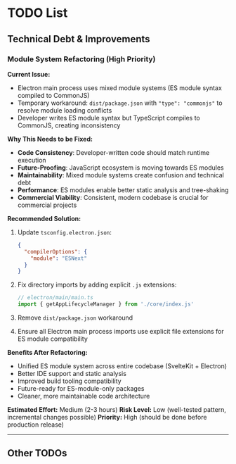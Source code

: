 # TODO List

## Technical Debt & Improvements

### Module System Refactoring (High Priority)
**Current Issue:**
- Electron main process uses mixed module systems (ES module syntax compiled to CommonJS)
- Temporary workaround: `dist/package.json` with `"type": "commonjs"` to resolve module loading conflicts
- Developer writes ES module syntax but TypeScript compiles to CommonJS, creating inconsistency

**Why This Needs to be Fixed:**
- **Code Consistency**: Developer-written code should match runtime execution
- **Future-Proofing**: JavaScript ecosystem is moving towards ES modules
- **Maintainability**: Mixed module systems create confusion and technical debt
- **Performance**: ES modules enable better static analysis and tree-shaking
- **Commercial Viability**: Consistent, modern codebase is crucial for commercial projects

**Recommended Solution:**
1. Update `tsconfig.electron.json`:
   ```json
   {
     "compilerOptions": {
       "module": "ESNext"
     }
   }
   ```

2. Fix directory imports by adding explicit `.js` extensions:
   ```typescript
   // electron/main/main.ts
   import { getAppLifecycleManager } from './core/index.js'
   ```

3. Remove `dist/package.json` workaround

4. Ensure all Electron main process imports use explicit file extensions for ES module compatibility

**Benefits After Refactoring:**
- Unified ES module system across entire codebase (SvelteKit + Electron)
- Better IDE support and static analysis
- Improved build tooling compatibility
- Future-ready for ES-module-only packages
- Cleaner, more maintainable code architecture

**Estimated Effort:** Medium (2-3 hours)
**Risk Level:** Low (well-tested pattern, incremental changes possible)
**Priority:** High (should be done before production release)

---

## Other TODOs
<!-- Add other TODO items here as they come up -->
